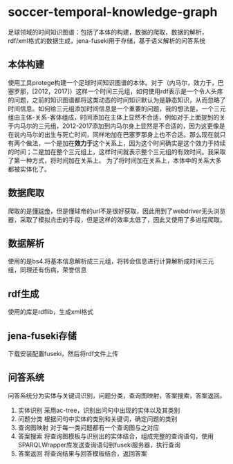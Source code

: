 # soccer-temporal-knowledge-graph
足球领域的时间知识图谱：包括了本体的构建，数据的爬取，数据的解析，rdf/xml格式的数据生成，jena-fuseki用于存储，基于语义解析的问答系统

## 本体构建
使用工具protege构建一个足球时间知识图谱的本体。对于（内马尔，效力于，巴塞罗那，[2012，2017]）这样一个时间三元组，如何使用rdf表示是一个令人头疼的问题，之前的知识图谱都将这类动态的时间知识默认为是静态知识，从而忽略了时间信息。如何给三元组添加时间信息是一个重要的问题，我的想法是，一个三元组由主体-关系-客体组成，时间添加在主体上显然不合适，例如对于上面提到的关于内马尔的三元组，2012-2017添加到内马尔身上显然是不合适的，因为这更像是在说内马尔的出生与死亡时间，同样地加在巴塞罗那身上也不合适。那么现在就只有两个做法，一个是加在**效力于**这个关系上，因为这个时间确实是这个效力于持续的时间；二是加在整个三元组上，这样时间就表示整个三元组的有效时间。我采取了第一种方式，将时间加在关系上。
为了将时间加在关系上，本体中的关系大多都被实体化了。

## 数据爬取
爬取的是[懂球帝](https://www.dongqiudi.com/data)，但是懂球帝的url不是很好获取，因此用到了webdriver无头浏览器，采取了模拟点击的手段，但是这样的效率太低了，因此又使用了多进程爬取。

## 数据解析
使用的是bs4.将基本信息解析成三元组，将转会信息进行计算解析成时间三元组，同理还有伤病，荣誉信息

## rdf生成
使用的库是rdflib，生成xml格式

## jena-fuseki存储
下载安装配置fuseki，然后将rdf文件上传

## 问答系统
问答系统分为实体与关键词识别，问题分类，查询图映射，答案搜索，答案返回。
1. 实体识别
采用ac-tree，识别出问句中出现的实体以及其类别
2. 问题分类
根据问句中实体的类别和关键词，确定问题的类别
3. 查询图映射
对于每一类问题都有一个查询图与之对应
4. 答案搜索
将查询图模板与识别出的实体结合，组成完整的查询语句，使用SPARQLWrapper库发送查询语句到fuseki服务器，执行查询
5. 答案返回
将查询结果与回答模板结合，返回答案


